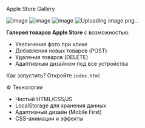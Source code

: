 Apple Store Gallery

![image](https://github.com/user-attachments/assets/cf577f81-408a-473c-a930-a56a49ed8565)
![image](https://github.com/user-attachments/assets/68b311a4-88f5-4708-b66e-6c82c378b795)
![image](https://github.com/user-attachments/assets/fae14f81-34ce-409b-bb33-0177339fc743)
![Uploading image.png…]()


**Галерея товаров Apple Store** с возможностью:
- Увеличения фото при клике
- Добавления новых товаров (POST)
- Удаления товаров (DELETE)
- Адаптивным дизайном под все устройства

Как запустить?
Откройте `index.html`

⚙️ Технологии
- Чистый HTML/CSS/JS
- LocalStorage для хранения данных
- Адаптивный дизайн (Mobile First)
- CSS-анимации и эффекты
